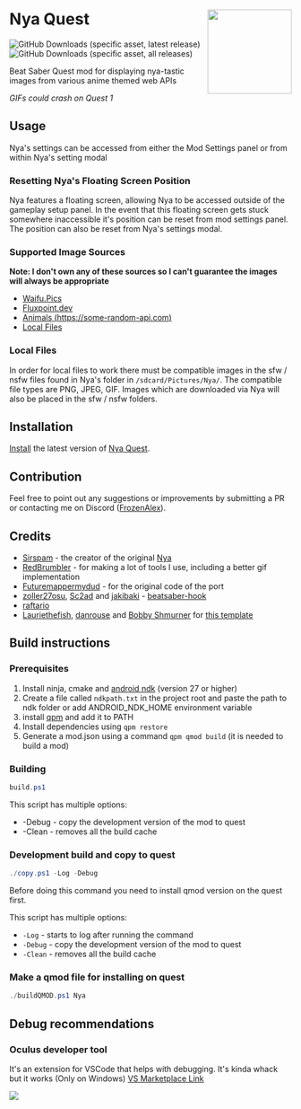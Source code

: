 # Nya Quest  <img src="assets\Vanilla_Mini_Sitting.png" align="right" width="150">
![GitHub Downloads (specific asset, latest release)](https://img.shields.io/github/downloads/frozenalex/Nya-quest/latest/Nya.qmod)
![GitHub Downloads (specific asset, all releases)](https://img.shields.io/github/downloads/frozenalex/Nya-quest/Nya.qmod)

Beat Saber Quest mod for displaying nya-tastic images from various anime themed web APIs

*GIFs could crash on Quest 1*

## Usage
Nya's settings can be accessed from either the Mod Settings panel or from within Nya's setting modal

### Resetting Nya's Floating Screen Position
Nya features a floating screen, allowing Nya to be accessed outside of the gameplay setup panel. In the event that this floating screen gets stuck somewhere inaccessible it's position can be reset from mod settings panel. The position can also be reset from Nya's settings modal. 
### Supported Image Sources
**Note: I don't own any of these sources so I can't guarantee the images will always be appropriate**
* [Waifu.Pics](https://waifu.pics/)
* [Fluxpoint.dev](https://fluxpoint.dev/api)
* [Animals (https://some-random-api.com)](https://some-random-api.com/)
* [Local Files](#local-files)
### Local Files
In order for local files to work there must be compatible images in the sfw / nsfw files found in Nya's folder in `/sdcard/Pictures/Nya/`.
The compatible file types are PNG, JPEG, GIF.
Images which are downloaded via Nya will also be placed in the sfw / nsfw folders.
## Installation
[Install](https://bsmg.wiki/quest-modding.html#installation) the latest version of [Nya Quest](https://github.com/FrozenAlex/Nya-quest/releases/latest).
## Contribution
Feel free to point out any suggestions or improvements by submitting a PR or contacting me on Discord ([FrozenAlex](https://discordapp.com/users/150649616772235264)).

## Credits

* [Sirspam](https://github.com/Sirspam) - the creator of the original [Nya](https://github.com/Sirspam/Nya) 
* [RedBrumbler](https://github.com/RedBrumbler) - for making a lot of tools I use, including a better gif implementation
* [Futuremappermydud](https://github.com/Futuremappermydud) - for the original code of the port
* [zoller27osu](https://github.com/zoller27osu), [Sc2ad](https://github.com/Sc2ad) and [jakibaki](https://github.com/jakibaki) - [beatsaber-hook](https://github.com/sc2ad/beatsaber-hook)
* [raftario](https://github.com/raftario)
* [Lauriethefish](https://github.com/Lauriethefish), [danrouse](https://github.com/danrouse) and [Bobby Shmurner](https://github.com/BobbyShmurner) for [this template](https://github.com/Lauriethefish/quest-mod-template)


## Build instructions

### Prerequisites
1. Install ninja, cmake and [android ndk](https://developer.android.com/ndk/downloads) (version 27 or higher)
2. Create a file called `ndkpath.txt` in the project root and paste the path to ndk folder or add ANDROID_NDK_HOME environment variable
3. install [qpm](https://github.com/QuestPackageManager/QPM.CLI) and add it to PATH
4. Install dependencies using `qpm restore`
5. Generate a mod.json using a command `qpm qmod build` (it is needed to build a mod)

### Building 
```ps1
build.ps1
```

This script has multiple options:
- -Debug - copy the development version of the mod to quest
- -Clean - removes all the build cache

### Development build and copy to quest
```ps1
./copy.ps1 -Log -Debug 
```
Before doing this command you need to install qmod version on the quest first.

This script has multiple options:
- `-Log` - starts to log after running the command
- `-Debug` - copy the development version of the mod to quest
- `-Clean` - removes all the build cache

### Make a qmod file for installing on quest
```ps1
./buildQMOD.ps1 Nya
```

## Debug recommendations

### Oculus developer tool
It's an extension for VSCode that helps with debugging. It's kinda whack but it works (Only on Windows)
[VS Marketplace Link](https://github.com/Lauriethefish/quest-mod-template)

<img src="cover.jpg"  style="max-width: 300px" />
